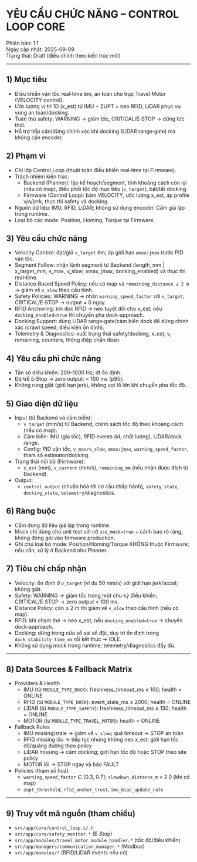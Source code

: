 # YÊU CẦU CHỨC NĂNG – CONTROL LOOP CORE

Phiên bản: 1.1  
Ngày cập nhật: 2025-09-09  
Trạng thái: Draft (điều chỉnh theo kiến trúc mới)

---

## 1) Mục tiêu
- Điều khiển vận tốc real‑time êm, an toàn cho trục Travel Motor (VELOCITY control).
- Ước lượng vị trí 1D (x_est) từ IMU + ZUPT + neo RFID; LiDAR phục vụ vùng an toàn/docking.
- Tuân thủ safety: WARNING → giảm tốc, CRITICAL/E‑STOP → dừng tức thời.
- Hỗ trợ tiếp cận/dừng chính xác khi docking (LiDAR range‑gate) mà không cần encoder.

## 2) Phạm vi
- Chỉ lớp Control Loop (thuật toán điều khiển real‑time tại Firmware).
- Trách nhiệm kiến trúc:
  - Backend (Planner): lập kế hoạch/segment, tính khoảng cách còn lại (nếu có map), điều phối tốc độ mục tiêu (`v_target`), bật/tắt docking.
  - Firmware (Control Loop): bám VELOCITY, ước lượng x_est, áp profile v/a/jerk, thực thi safety và docking.
- Nguồn dữ liệu: IMU, RFID, LiDAR; không sử dụng encoder. Cấm giả lập trong runtime.
- Loại bỏ các mode: Position, Homing, Torque tại Firmware.

## 3) Yêu cầu chức năng
- Velocity Control: đạt/giữ `v_target` êm; áp giới hạn `amax/jmax` trước PID vận tốc.
- Segment Follow: nhận lệnh segment từ Backend (length_mm | x_target_mm, v_max, v_slow, amax, jmax, docking_enabled) và thực thi real‑time.
- Distance‑Based Speed Policy: nếu có map và `remaining_distance ≤ 2 m` → giảm về `v_slow` theo cấu hình.
- Safety Policies: WARNING → nhân `warning_speed_factor` với `v_target`; CRITICAL/E‑STOP → output = 0 ngay.
- RFID Anchoring: khi đọc RFID → neo tuyệt đối cho x_est; nếu `docking_enabled=true` thì chuyển pha dock‑approach.
- Docking Support: dùng LiDAR range‑gate/cảm biến dock để dừng chính xác (crawl speed, điều kiện ổn định).
- Telemetry & Diagnostics: xuất trạng thái safety/docking, x_est, v, remaining, counters, thông điệp chẩn đoán.

## 4) Yêu cầu phi chức năng
- Tần số điều khiển: 200–1000 Hz; dt ổn định.
- Độ trễ E‑Stop → zero output: < 100 ms (p95).
- Không rung giật (giới hạn jerk), không vọt lố lớn khi chuyển pha tốc độ.

## 5) Giao diện dữ liệu
- Input (từ Backend và cảm biến):
  - `v_target` (mm/s) từ Backend; chính sách tốc độ theo khoảng cách (nếu có map).
  - Cảm biến: IMU (gia tốc), RFID events (id, chất lượng), LiDAR/dock range.
  - Config: PID vận tốc, `v_max/v_slow`, `amax/jmax`, `warning_speed_factor`, tham số estimator/docking.
- Trạng thái nội bộ (Firmware):
  - `x_est` (mm), `v_current` (mm/s), `remaining_mm` (nếu nhận được đích từ Backend).
- Output:
  - `control_output` (chuẩn hóa tới cơ cấu chấp hành), `safety_state`, `docking_state`, `telemetry`/diagnostics.

## 6) Ràng buộc
- Cấm dùng dữ liệu giả lập trong runtime.
- Mock chỉ dùng cho unit test với cờ `use_mock=true` + cảnh báo rõ ràng, không đóng gói vào firmware production.
- Ghi chú loại bỏ mode: Position/Homing/Torque KHÔNG thuộc Firmware; nếu cần, xử lý ở Backend như Planner.

## 7) Tiêu chí chấp nhận
- Velocity: ổn định ở `v_target` (ví dụ 50 mm/s) với giới hạn jerk/accel; không giật.
- Safety: WARNING → giảm tốc trong một chu kỳ điều khiển; CRITICAL/E‑STOP → zero output < 100 ms.
- Distance Policy: còn ≤ 2 m thì giảm về `v_slow` theo cấu hình (nếu có map).
- RFID: khi chạm thẻ → neo x_est; nếu `docking_enabled=true` → chuyển dock‑approach.
- Docking: dừng trong cửa sổ sai số đặt, duy trì ổn định trong `dock_stability_time_ms` rồi kết thúc → IDLE.
- Không sử dụng mock trong runtime; telemetry/diagnostics đầy đủ.

---

## 8) Data Sources & Fallback Matrix
- Providers & Health
  - IMU (từ `MODULE_TYPE_DOCK`): freshness_timeout_ms ≤ 100; health = ONLINE
  - RFID (từ `MODULE_TYPE_DOCK`): event_stale_ms ≤ 2000; health = ONLINE
  - LiDAR (từ `MODULE_TYPE_SAFETY`): freshness_timeout_ms ≤ 150; health = ONLINE
  - MOTOR (từ `MODULE_TYPE_TRAVEL_MOTOR`): health = ONLINE
- Fallback Rules
  - IMU missing/stale → giảm về `v_slow`; quá timeout → STOP an toàn
  - RFID missing lâu → tiếp tục nhưng không neo x_est; giới hạn tốc độ/quãng đường theo policy
  - LiDAR missing → cấm docking; giới hạn tốc độ hoặc STOP theo site policy
  - MOTOR lỗi → STOP ngay và báo FAULT
- Policies (tham số hoá)
  - `warning_speed_factor` ∈ [0.3, 0.7]; `slowdown_distance_m` = 2.0 (khi có map)
  - `zupt_threshold`, `rfid_anchor_trust`, `imu_bias_update_rate`

---

## 9) Truy vết mã nguồn (tham chiếu)
- `src/app/core/control_loop.c/.h`
- `src/app/core/safety_monitor.*` (E‑Stop)
- `src/app/modules/travel_motor_module_handler.*` (tốc độ/điều khiển)
- `src/app/managers/communication_manager.*` (Modbus)
 - `src/app/modules/*` (RFID/LiDAR events nếu có)
